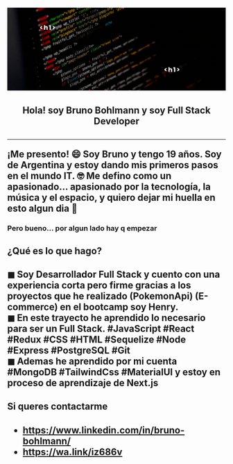 ![I'm Bruno](./assets/Bruno.gif)

<h2 align="center">
Hola! soy Bruno Bohlmann y soy Full Stack Developer
<h2>

___

<p>
	¡Me presento! 😄
	Soy Bruno y tengo 19 años. Soy de Argentina y estoy dando mis primeros pasos en el mundo IT. 🤓
	Me defino como un apasionado... apasionado por la tecnología, la música y el espacio, y quiero dejar mi huella en esto algun dia 🚀
</p>

<h3>Pero bueno... por algun lado hay q empezar</h3>
	
<h2>¿Qué es lo que hago?<h2>
<p>
	◼ Soy Desarrollador Full Stack y cuento con una experiencia corta pero firme gracias a los proyectos que he realizado (PokemonApi) (E-commerce) en el bootcamp soy Henry.<br>
	◼ En este trayecto he aprendido lo necesario para ser un Full Stack. #JavaScript #React #Redux #CSS #HTML #Sequelize #Node #Express #PostgreSQL #Git
	<br>
	◼ Ademas he aprendido por mi cuenta #MongoDB #TailwindCss #MaterialUI y estoy en proceso de aprendizaje de Next.js
</p>

<h2>Si queres contactarme<h2>

- https://www.linkedin.com/in/bruno-bohlmann/
- https://wa.link/iz686v
